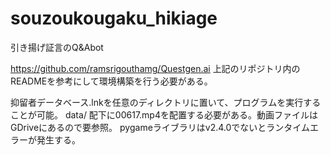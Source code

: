 # souzoukougaku_hikiage
引き揚げ証言のQ&amp;Abot

https://github.com/ramsrigouthamg/Questgen.ai
上記のリポジトリ内のREADMEを参考にして環境構築を行う必要がある。

抑留者データベース.lnkを任意のディレクトリに置いて、プログラムを実行することが可能。
data/ 配下に00617.mp4を配置する必要がある。動画ファイルはGDriveにあるので要参照。
pygameライブラリはv2.4.0でないとランタイムエラーが発生する。